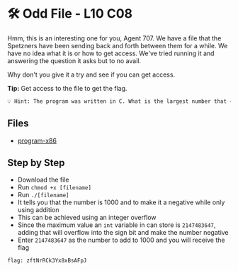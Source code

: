 # 🛠 Odd File - L10 C08

Hmm, this is an interesting one for you, Agent 707. We have a file that the Spetzners have been sending back and forth between them for a while. We have no idea what it is or how to get access. We've tried running it and answering the question it asks but to no avail.

Why don't you give it a try and see if you can get access.

**Tip:** Get access to the file to get the flag.

```txt
💡 Hint: The program was written in C. What is the largest number that can be stored in a regular integer in C?
```

## Files

- [program-x86](/assets/oddfile1)

## Step by Step

- Download the file
- Run `chmod +x [filename]`
- Run `./[filename]`
- It tells you that the number is 1000 and to make it a negative while only using addition
- This can be achieved using an integer overflow
- Since the maximum value an `int` variable in can store is `2147483647`, adding that will overflow into the sign bit and make the number negative
- Enter `2147483647` as the number to add to 1000 and you will receive the flag

`flag: zftNrRCk3Yx8xBsAFpJ`
